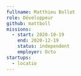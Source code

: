 ```yaml
---
fullname: Matthieu Bollot
role: Développeur
github: mattboll
missions:
  - start: 2020-10-19
    end: 2020-12-19
    status: independent
    employer: Octo
startups:
  - locatio
---
```


